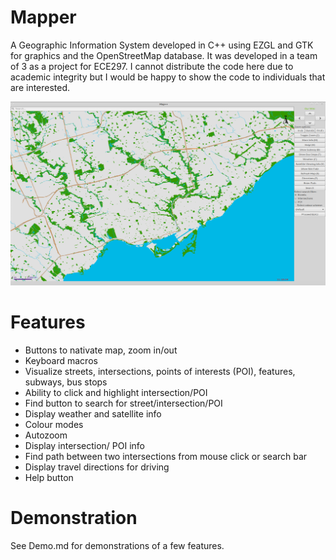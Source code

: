 # Mapper
A Geographic Information System developed in C++ using EZGL and GTK for graphics and the OpenStreetMap database. It was developed in a team of 3 as a project for ECE297. I cannot distribute the code here due to academic integrity but I would be happy to show the code to individuals that are interested.

![alt text](https://github.com/syang44/Mapper/blob/main/Demo/Map%20view.png)

# Features
- Buttons to nativate map, zoom in/out
- Keyboard macros
- Visualize streets, intersections, points of interests (POI), features, subways, bus stops
- Ability to click and highlight intersection/POI
- Find button to search for street/intersection/POI
- Display weather and satellite info
- Colour modes
- Autozoom
- Display intersection/ POI info
- Find path between two intersections from mouse click or search bar
- Display travel directions for driving
- Help button

# Demonstration
See Demo.md for demonstrations of a few features.
